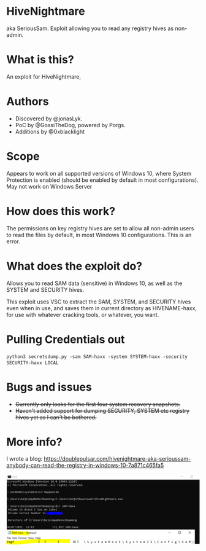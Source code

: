 # HiveNightmare
aka SeriousSam.  Exploit allowing you to read any registry hives as non-admin.

# What is this?
An exploit for HiveNightmare, 

# Authors 
- Discovered by @jonasLyk.
- PoC by @GossiTheDog, powered by Porgs.
- Additions by @0xblacklight

# Scope
Appears to work on all supported versions of Windows 10, where System Protection is enabled (should be enabled by default in most configurations).
May not work on Windows Server

# How does this work?
The permissions on key registry hives are set to allow all non-admin users to read the files by default, in most Windows 10 configurations.  This is an error.

# What does the exploit do?
Allows you to read SAM data (sensitive) in Windows 10, as well as the SYSTEM and SECURITY hives.

This exploit uses VSC to extract the SAM, SYSTEM, and SECURITY hives even when in use, and saves them in current directory as HIVENAME-haxx, for use with whatever cracking tools, or whatever, you want.

# Pulling Credentials out
```
python3 secretsdump.py -sam SAM-haxx -system SYSTEM-haxx -security SECURITY-haxx LOCAL
```

# Bugs and issues
- ~~Currently only looks for the first four system recovery snapshots.~~
- ~~Haven't added support for dumping SECURITY, SYSTEM etc registry hives yet as I can't be bothered.~~

# More info?
I wrote a blog: https://doublepulsar.com/hivenightmare-aka-serioussam-anybody-can-read-the-registry-in-windows-10-7a871c465fa5

![Alt Image text](Capture.PNG?raw=true "PoC on Windows 10 21H1 as non-admin")
